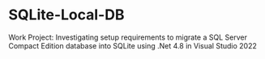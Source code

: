 # SQLite-Local-DB
Work Project: Investigating setup requirements to migrate a SQL Server Compact Edition database into SQLite using .Net 4.8 in Visual Studio 2022
